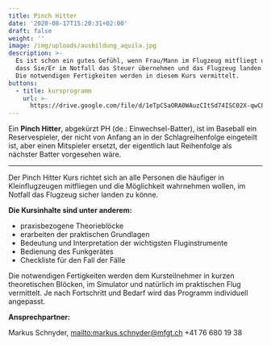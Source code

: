 ```yaml
---
title: Pinch Hitter
date: '2020-08-17T15:20:31+02:00'
draft: false
weight: ''
image: /img/uploads/ausbildung_aquila.jpg
description: >-
  Es ist schon ein gutes Gefühl, wenn Frau/Mann im Flugzeug mitfliegt und weiss,
  dass Sie/Er im Notfall das Steuer übernehmen und das Flugzeug landen könnte.
  Die notwendigen Fertigkeiten werden in diesem Kurs vermittelt.
buttons:
  - title: kursprogramm
    url: >-
      https://drive.google.com/file/d/1eTpCSaORA0WAuzCItSd74ISC02X-qwC8/view?usp=sharing
---
```

Ein **Pinch Hitter**, abgekürzt PH (de.: Einwechsel-Batter), ist im Baseball ein Reservespieler, der nicht von Anfang an in der Schlagreihenfolge eingeteilt ist, aber einen Mitspieler ersetzt, der eigentlich laut Reihenfolge als nächster Batter vorgesehen wäre.

<hr>

Der Pinch Hitter Kurs richtet sich an alle Personen die häufiger in Kleinflugzeugen mitfliegen und die Möglichkeit wahrnehmen wollen, im Notfall das Flugzeug sicher landen zu könne.

**Die Kursinhalte sind unter anderem:**

* praxisbezogene Theorieblöcke
* erarbeiten der praktischen Grundlagen
* Bedeutung und Interpretation der wichtigsten Fluginstrumente
* Bedienung des Funkgerätes
* Checkliste für den Fall der Fälle

Die notwendigen Fertigkeiten werden dem Kursteilnehmer in kurzen theoretischen Blöcken, im Simulator und natürlich im praktischen Flug vermittelt. Je nach Fortschritt und Bedarf wird das Programm individuell angepasst.

**Ansprechpartner:**

Markus Schnyder, <mailto:markus.schnyder@mfgt.ch> +41 76 680 19 38
